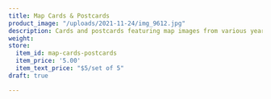 ```yaml
---
title: Map Cards & Postcards
product_image: "/uploads/2021-11-24/img_9612.jpg"
description: Cards and postcards featuring map images from various years
weight: 
store:
  item_id: map-cards-postcards
  item_price: '5.00'
  item_text_price: "$5/set of 5"
draft: true

---
```

